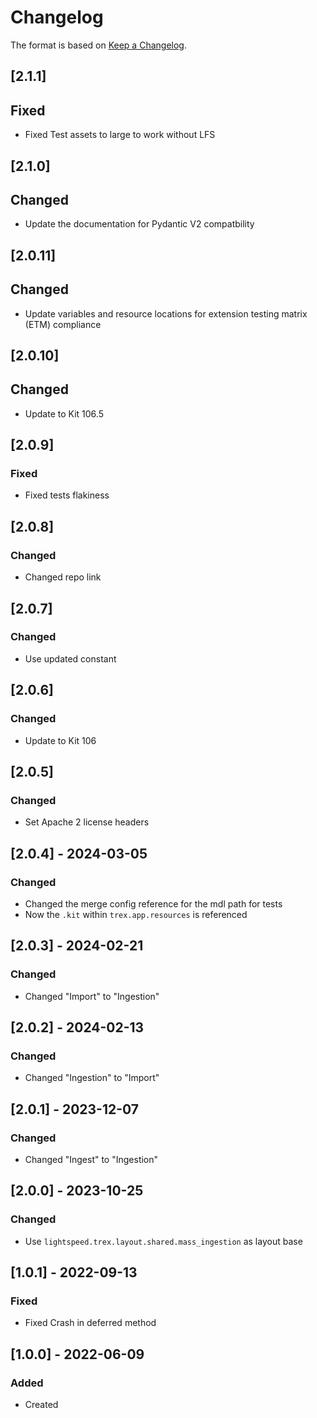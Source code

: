 # Changelog
The format is based on [Keep a Changelog](https://keepachangelog.com/en/1.0.0/).

## [2.1.1]
## Fixed
- Fixed Test assets to large to work without LFS

## [2.1.0]
## Changed
- Update the documentation for Pydantic V2 compatbility

## [2.0.11]
## Changed
- Update variables and resource locations for extension testing matrix (ETM) compliance

## [2.0.10]
## Changed
- Update to Kit 106.5

## [2.0.9]
### Fixed
- Fixed tests flakiness

## [2.0.8]
### Changed
- Changed repo link

## [2.0.7]
### Changed
- Use updated constant

## [2.0.6]
### Changed
- Update to Kit 106

## [2.0.5]
### Changed
- Set Apache 2 license headers

## [2.0.4] - 2024-03-05
### Changed
- Changed the merge config reference for the mdl path for tests
- Now the `.kit` within `trex.app.resources` is referenced

## [2.0.3] - 2024-02-21
### Changed
- Changed "Import" to "Ingestion"

## [2.0.2] - 2024-02-13
### Changed
- Changed "Ingestion" to "Import"

## [2.0.1] - 2023-12-07
### Changed
- Changed "Ingest" to "Ingestion"

## [2.0.0] - 2023-10-25
### Changed
- Use `lightspeed.trex.layout.shared.mass_ingestion` as layout base

## [1.0.1] - 2022-09-13
### Fixed
- Fixed Crash in deferred method

## [1.0.0] - 2022-06-09
### Added
- Created

